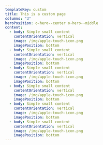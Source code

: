 ```yaml
---
templateKey: custom
title: This is a custom page
columns: "3"
heroPosition: o-hero--center o-hero--middle
content:
  - body: Simple small content
    contentOrientation: vertical
    image: /img/apple-touch-icon.png
    imagePosition: bottom
  - body: Simple small content
    contentOrientation: vertical
    image: /img/apple-touch-icon.png
    imagePosition: bottom
  - body: Simple small content
    contentOrientation: vertical
    image: /img/apple-touch-icon.png
    imagePosition: bottom
  - body: Simple small content
    contentOrientation: vertical
    image: /img/apple-touch-icon.png
    imagePosition: bottom
  - body: Simple small content
    contentOrientation: vertical
    image: /img/apple-touch-icon.png
    imagePosition: bottom
  - body: Simple small content
    contentOrientation: vertical
    image: /img/apple-touch-icon.png
    imagePosition: bottom
---
```


